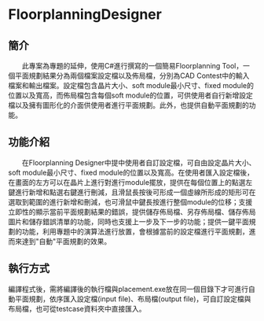 # FloorplanningDesigner
## 簡介
　　此專案為專題的延伸，使用C#進行撰寫的一個簡易Floorplanning Tool，一個平面規劃結果分為兩個檔案設定檔以及佈局檔，分別為CAD Contest中的輸入檔案和輸出檔案。設定檔包含晶片大小、soft module最小尺寸、fixed module的位置以及寬高，而佈局檔包含每個soft module的位置，可供使用者自行新增設定檔以及擁有圖形化的介面供使用者進行平面規劃。此外，也提供自動平面規劃的功能。


## 功能介紹
　　在Floorplanning Designer中提中使用者自訂設定檔，可自由設定晶片大小、soft module最小尺寸、fixed module的位置以及寬高。在使用者匯入設定檔後，在畫面的左方可以在晶片上進行對進行module擺放，提供在每個位置上的點選左鍵進行新增和點選右鍵進行刪減，且滑鼠長按後可形成一個虛線所形成的矩形可在選取到範圍的進行新增和刪減，也可滑鼠中鍵長按進行整個module的位移；支援立即性的顯示當前平面規劃結果的錯誤，提供儲存佈局檔、另存佈局檔、儲存佈局圖片和儲存錯誤清單的功能，同時也支援上一步及下一步的功能；提供一鍵平面規劃的功能，利用專題中的演算法進行放置，會根據當前的設定檔進行平面規劃，進而來達到"自動"平面規劃的效果。

## 執行方式
  編譯程式後，需將編譯後的執行檔與placement.exe放在同一個目錄下才可進行自動平面規劃，依序匯入設定檔(input file)、布局檔(output file)，可自訂設定檔與布局檔，也可從testcase資料夾中直接匯入。

